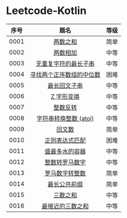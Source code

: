 # Leetcode-Kotlin

|  序号  |  题名  |  等级  |
|:--------:|:--------:|:--------:|
|0001|[两数之和](https://github.com/smallmarker/Leetcode-Kotlin/blob/main/app/src/main/java/com/smallmarker/leetcode_kotlin/questions/_0001/Solution.kt)|简单|
|0002|[两数相加](https://github.com/smallmarker/Leetcode-Kotlin/blob/main/app/src/main/java/com/smallmarker/leetcode_kotlin/questions/_0002/Solution.kt)|中等|
|0003|[无重复字符的最长子串](https://github.com/smallmarker/Leetcode-Kotlin/blob/main/app/src/main/java/com/smallmarker/leetcode_kotlin/questions/_0003/Solution.kt)|中等|
|0004|[寻找两个正序数组的中位数](https://github.com/smallmarker/Leetcode-Kotlin/blob/main/app/src/main/java/com/smallmarker/leetcode_kotlin/questions/_0004/Solution.kt)|困难|
|0005|[最长回文子串](https://github.com/smallmarker/Leetcode-Kotlin/blob/main/app/src/main/java/com/smallmarker/leetcode_kotlin/questions/_0005/Solution.kt)|中等|
|0006|[Z 字形变换](https://github.com/smallmarker/Leetcode-Kotlin/blob/main/app/src/main/java/com/smallmarker/leetcode_kotlin/questions/_0006/Solution.kt)|中等|
|0007|[整数反转](https://github.com/smallmarker/Leetcode-Kotlin/blob/main/app/src/main/java/com/smallmarker/leetcode_kotlin/questions/_0007/Solution.kt)|中等|
|0008|[字符串转换整数 (atoi)](https://github.com/smallmarker/Leetcode-Kotlin/blob/main/app/src/main/java/com/smallmarker/leetcode_kotlin/questions/_0008/Solution.kt)|中等|
|0009|[回文数](https://github.com/smallmarker/Leetcode-Kotlin/blob/main/app/src/main/java/com/smallmarker/leetcode_kotlin/questions/_0009/Solution.kt)|简单|
|0010|[正则表达式匹配](https://github.com/smallmarker/Leetcode-Kotlin/blob/main/app/src/main/java/com/smallmarker/leetcode_kotlin/questions/_0010/Solution.kt)|困难|
|0011|[盛最多水的容器](https://github.com/smallmarker/Leetcode-Kotlin/blob/main/app/src/main/java/com/smallmarker/leetcode_kotlin/questions/_0011/Solution.kt)|中等|
|0012|[整数转罗马数字](https://github.com/smallmarker/Leetcode-Kotlin/blob/main/app/src/main/java/com/smallmarker/leetcode_kotlin/questions/_0012/Solution.kt)|中等|
|0013|[罗马数字转整数](https://github.com/smallmarker/Leetcode-Kotlin/blob/main/app/src/main/java/com/smallmarker/leetcode_kotlin/questions/_0013/Solution.kt)|简单|
|0014|[最长公共前缀](https://github.com/smallmarker/Leetcode-Kotlin/blob/main/app/src/main/java/com/smallmarker/leetcode_kotlin/questions/_0014/Solution.kt)|简单|
|0015|[三数之和](https://github.com/smallmarker/Leetcode-Kotlin/blob/main/app/src/main/java/com/smallmarker/leetcode_kotlin/questions/_0015/Solution.kt)|中等|
|0016|[最接近的三数之和](https://github.com/smallmarker/Leetcode-Kotlin/blob/main/app/src/main/java/com/smallmarker/leetcode_kotlin/questions/_0016/Solution.kt)|中等|
